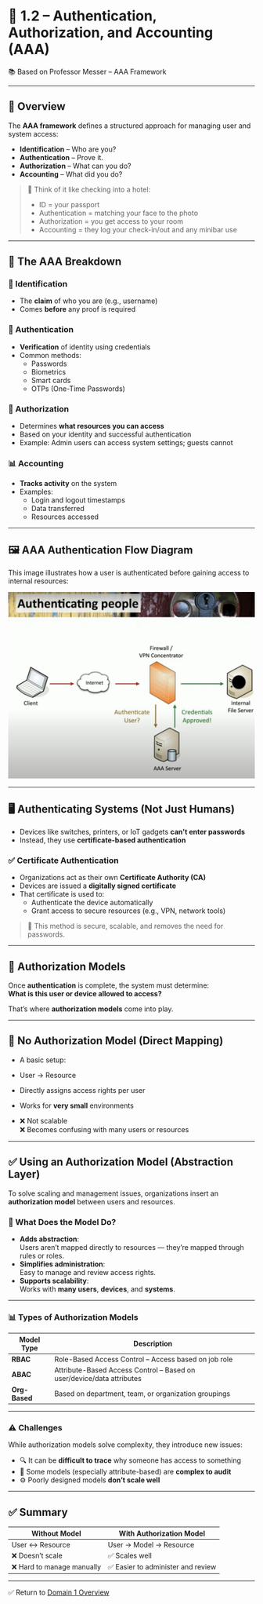 # 🔐 1.2 – Authentication, Authorization, and Accounting (AAA)

📚 Based on Professor Messer – AAA Framework

---

## 🎯 Overview

The **AAA framework** defines a structured approach for managing user and system access:

- **Identification** – Who are you?
- **Authentication** – Prove it.
- **Authorization** – What can you do?
- **Accounting** – What did you do?

> 🧠 Think of it like checking into a hotel:
> - ID = your passport
> - Authentication = matching your face to the photo
> - Authorization = you get access to your room
> - Accounting = they log your check-in/out and any minibar use

---

## 🧾 The AAA Breakdown

### 🧍 Identification

- The **claim** of who you are (e.g., username)
- Comes **before** any proof is required

### 🔑 Authentication

- **Verification** of identity using credentials
- Common methods:
  - Passwords
  - Biometrics
  - Smart cards
  - OTPs (One-Time Passwords)

### 🧭 Authorization

- Determines **what resources you can access**
- Based on your identity and successful authentication
- Example: Admin users can access system settings; guests cannot

### 📊 Accounting

- **Tracks activity** on the system
- Examples:
  - Login and logout timestamps
  - Data transferred
  - Resources accessed

---

## 🖼️ AAA Authentication Flow Diagram

This image illustrates how a user is authenticated before gaining access to internal resources:

![AAA Authentication Flow](assets/aaa-authentication-flow.png)

---

## 🖥️ Authenticating Systems (Not Just Humans)

- Devices like switches, printers, or IoT gadgets **can't enter passwords**
- Instead, they use **certificate-based authentication**

### ✅ Certificate Authentication

- Organizations act as their own **Certificate Authority (CA)**
- Devices are issued a **digitally signed certificate**
- That certificate is used to:
  - Authenticate the device automatically
  - Grant access to secure resources (e.g., VPN, network tools)

> 🔐 This method is secure, scalable, and removes the need for passwords.

---

## 🧾 Authorization Models

Once **authentication** is complete, the system must determine:  
**What is this user or device allowed to access?**

That’s where **authorization models** come into play.

---

## 🚫 No Authorization Model (Direct Mapping)

- A basic setup:
- User → Resource

- Directly assigns access rights per user
- Works for **very small** environments
- ❌ Not scalable  
❌ Becomes confusing with many users or resources

---

## ✅ Using an Authorization Model (Abstraction Layer)

To solve scaling and management issues, organizations insert an **authorization model** between users and resources.

### 🧱 What Does the Model Do?

- **Adds abstraction**:  
Users aren’t mapped directly to resources — they’re mapped through rules or roles.
- **Simplifies administration**:  
Easy to manage and review access rights.
- **Supports scalability**:  
Works with **many users**, **devices**, and **systems**.

---

### 📊 Types of Authorization Models

| Model Type     | Description                                             |
|----------------|---------------------------------------------------------|
| **RBAC**       | Role-Based Access Control – Access based on job role    |
| **ABAC**       | Attribute-Based Access Control – Based on user/device/data attributes |
| **Org-Based**  | Based on department, team, or organization groupings    |

---

### ⚠️ Challenges

While authorization models solve complexity, they introduce new issues:
- 🔍 It can be **difficult to trace** why someone has access to something
- 🧩 Some models (especially attribute-based) are **complex to audit**
- ⚙️ Poorly designed models **don’t scale well**

---

## ✅ Summary

| Without Model              | With Authorization Model                 |
|----------------------------|------------------------------------------|
| User ↔ Resource            | User → Model → Resource                  |
| ❌ Doesn’t scale            | ✅ Scales well                           |
| ❌ Hard to manage manually  | ✅ Easier to administer and review       |

---



✅ Return to [Domain 1 Overview](./README.md)
